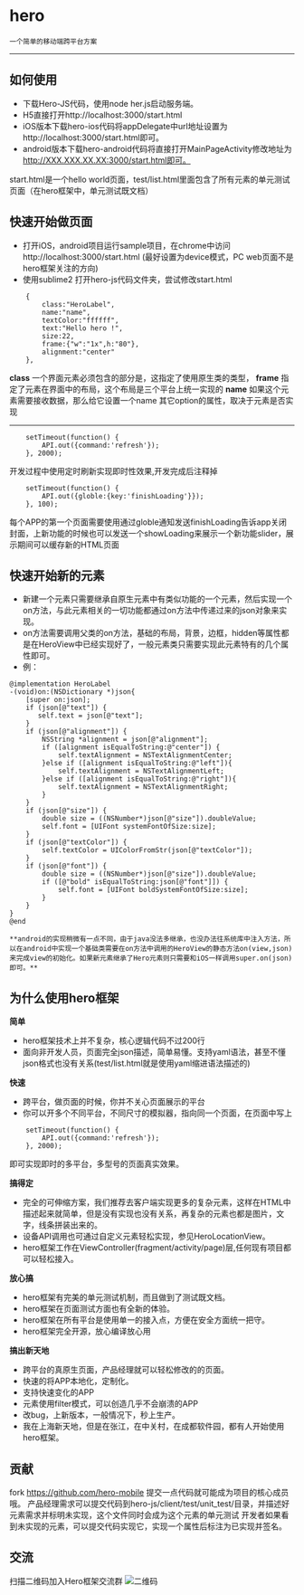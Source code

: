 # **hero**
	一个简单的移动端跨平台方案
------------------------

## 如何使用
- 下载Hero-JS代码，使用node her.js启动服务端。
- H5直接打开http://localhost:3000/start.html
- iOS版本下载hero-ios代码将appDelegate中url地址设置为http://localhost:3000/start.html即可。
- android版本下载hero-android代码将直接打开MainPageActivity修改地址为 http://XXX.XXX.XX.XX:3000/start.html即可。

start.html是一个hello world页面，test/list.html里面包含了所有元素的单元测试页面（在hero框架中，单元测试既文档）
## 快速开始做页面
- 打开iOS，android项目运行sample项目，在chrome中访问http://localhost:3000/start.html (最好设置为device模式，PC web页面不是hero框架关注的方向)
- 使用sublime2 打开hero-js代码文件夹，尝试修改start.html


```
	{
		class:"HeroLabel",
		name:"name",
		textColor:"ffffff",
		text:"Hello hero !",
		size:22,
		frame:{"w":"1x",h:"80"},
		alignment:"center"
	},

```
**class** 一个界面元素必须包含的部分是，这指定了使用原生类的类型，
**frame** 指定了元素在界面中的布局，这个布局是三个平台上统一实现的
**name**  如果这个元素需要接收数据，那么给它设置一个name
其它option的属性，取决于元素是否实现

-------

```
	setTimeout(function() {
		API.out({command:'refresh'});
	}, 2000);

```
开发过程中使用定时刷新实现即时性效果,开发完成后注释掉
```
	setTimeout(function() {
		API.out({globle:{key:'finishLoading'}});
	}, 100);
```
每个APP的第一个页面需要使用通过globle通知发送finishLoading告诉app关闭封面，上新功能的时候也可以发送一个showLoading来展示一个新功能slider，展示期间可以缓存新的HTML页面
## 快速开始新的元素
- 新建一个元素只需要继承自原生元素中有类似功能的一个元素，然后实现一个on方法，与此元素相关的一切功能都通过on方法中传递过来的json对象来实现。
- on方法需要调用父类的on方法，基础的布局，背景，边框，hidden等属性都是在HeroView中已经实现好了，一般元素类只需要实现此元素特有的几个属性即可。
- 例：
```
@implementation HeroLabel
-(void)on:(NSDictionary *)json{
    [super on:json];
    if (json[@"text"]) {
       self.text = json[@"text"];
    }
    if (json[@"alignment"]) {
        NSString *alignment = json[@"alignment"];
        if ([alignment isEqualToString:@"center"]) {
            self.textAlignment = NSTextAlignmentCenter;
        }else if ([alignment isEqualToString:@"left"]){
            self.textAlignment = NSTextAlignmentLeft;
        }else if ([alignment isEqualToString:@"right"]){
            self.textAlignment = NSTextAlignmentRight;
        }
    }
    if (json[@"size"]) {
        double size = ((NSNumber*)json[@"size"]).doubleValue;
        self.font = [UIFont systemFontOfSize:size];
    }
    if (json[@"textColor"]) {
        self.textColor = UIColorFromStr(json[@"textColor"]);
    }
    if (json[@"font"]) {
        double size = ((NSNumber*)json[@"size"]).doubleValue;
        if ([@"bold" isEqualToString:json[@"font"]]) {
            self.font = [UIFont boldSystemFontOfSize:size];
        }
    }
}
@end
```
	**android的实现稍微有一点不同，由于java没法多继承，也没办法往系统库中注入方法，所以在android中实现一个基础类需要在on方法中调用的HeroView的静态方法on(view,json)来完成view的初始化。如果新元素继承了Hero元素则只需要和iOS一样调用super.on(json)即可。**
## 为什么使用hero框架

**简单**
- hero框架技术上并不复杂，核心逻辑代码不过200行
- 面向非开发人员，页面完全json描述，简单易懂。支持yaml语法，甚至不懂json格式也没有关系(test/list.html就是使用yaml缩进语法描述的)

**快速**
- 跨平台，做页面的时候，你并不关心页面展示的平台
- 你可以开多个不同平台，不同尺寸的模拟器，指向同一个页面，在页面中写上
```
	setTimeout(function() {
		API.out({command:'refresh'});
	}, 2000);
```
即可实现即时的多平台，多型号的页面真实效果。

**搞得定**
- 完全的可伸缩方案，我们推荐去客户端实现更多的复杂元素，这样在HTML中描述起来就简单，但是没有实现也没有关系，再复杂的元素也都是图片，文字，线条拼装出来的。
- 设备API调用也可通过自定义元素轻松实现，参见HeroLocationView。
- hero框架工作在ViewController(fragment/activity/page)层,任何现有项目都可以轻松接入。

**放心搞**
- hero框架有完美的单元测试机制，而且做到了测试既文档。
- hero框架在页面测试方面也有全新的体验。
- hero框架在所有平台是使用单一的接入点，方便在安全方面统一把守。
- hero框架完全开源，放心编译放心用

**搞出新天地**
- 跨平台的真原生页面，产品经理就可以轻松修改的的页面。
- 快速的将APP本地化，定制化。
- 支持快速变化的APP
- 元素使用filter模式，可以创造几乎不会崩溃的APP
- 改bug，上新版本，一般情况下，秒上生产。
- 我在上海新天地，但是在张江，在中关村，在成都软件园，都有人开始使用hero框架。

## 贡献
fork https://github.com/hero-mobile
提交一点代码就可能成为项目的核心成员哦。
产品经理需求可以提交代码到hero-js/client/test/unit_test/目录，并描述好元素需求并标明未实现，这个文件同时会成为这个元素的单元测试
开发者如果看到未实现的元素，可以提交代码实现它，实现一个属性后标注为已实现并签名。

## 交流
扫描二维码加入Hero框架交流群
![二维码](https://raw.githubusercontent.com/hero-mobile/hero-js/master/client/images/wechat.png)